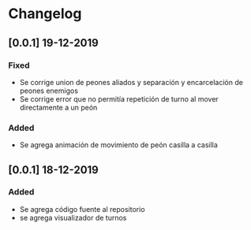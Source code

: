 # Changelog

## [0.0.1] 19-12-2019
### Fixed
- Se corrige union de peones aliados y separación y encarcelación de peones enemigos
- Se corrige error que no permitía repetición de turno al mover directamente a un peón
	
### Added
- Se agrega animación de movimiento de peón casilla a casilla

## [0.0.1] 18-12-2019
### Added
- Se agrega código fuente al repositorio
- se agrega visualizador de turnos